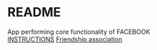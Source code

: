 # README

App performing core functionality of FACEBOOK  
[INSTRUCTIONS](https://www.theodinproject.com/lessons/ruby-on-rails-rails-final-project)
[Friendship association](https://hackernoon.com/how-to-create-a-friendship-relation-on-rails-c01d3u4v)